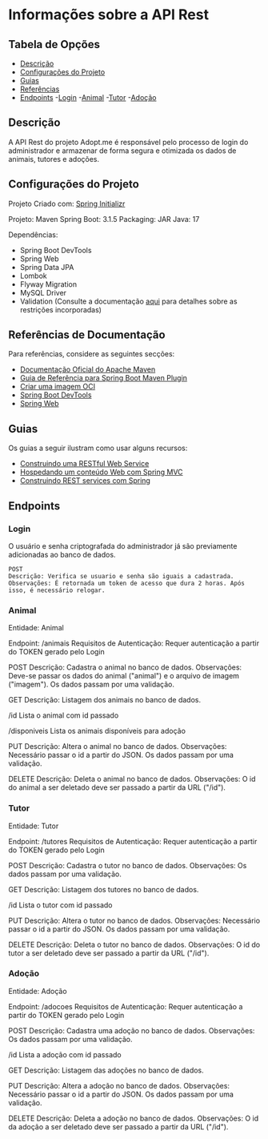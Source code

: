 # Informações sobre a API Rest

## Tabela de Opções

- [Descrição](#descricao)
- [Configurações do Projeto](#configuracoes)
- [Guias](#guias)
- [Referências](#referencias)
- [Endpoints](#endpoints)
    -[Login](#login)
    -[Animal](#animal)
    -[Tutor](#tutor)
    -[Adoção](#adocao)

## Descrição

<a name="descricao"></a>

A API Rest do projeto Adopt.me é responsável pelo processo de login do administrador e armazenar de forma segura e otimizada os dados de animais, tutores e adoções.

## Configurações do Projeto

<a name="configuracoes"></a>

Projeto Criado com: [Spring Initializr](start.spring.io)

Projeto: Maven
Spring Boot: 3.1.5
Packaging: JAR
Java: 17

Dependências:
- Spring Boot DevTools
- Spring Web
- Spring Data JPA
- Lombok
- Flyway Migration
- MySQL Driver
- Validation (Consulte a documentação [aqui](https://jakarta.ee/specifications/bean-validation/3.0/jakarta-bean-validation-spec-3.0.html#builtinconstraints) para detalhes sobre as restrições incorporadas)

## Referências de Documentação
<a name="referencias"></a>

Para referências, considere as seguintes secções:

* [Documentação Oficial do Apache Maven](https://maven.apache.org/guides/index.html)
* [Guia de Referência para Spring Boot Maven Plugin](https://docs.spring.io/spring-boot/docs/3.1.5/maven-plugin/reference/html/)
* [Criar uma imagem OCI](https://docs.spring.io/spring-boot/docs/3.1.5/maven-plugin/reference/html/#build-image)
* [Spring Boot DevTools](https://docs.spring.io/spring-boot/docs/3.1.5/reference/htmlsingle/index.html#using.devtools)
* [Spring Web](https://docs.spring.io/spring-boot/docs/3.1.5/reference/htmlsingle/index.html#web)

## Guias
<a name="guias"></a>

Os guias a seguir ilustram como usar alguns recursos:

* [Construindo uma RESTful Web Service](https://spring.io/guides/gs/rest-service/)
* [Hospedando um conteúdo Web com Spring MVC](https://spring.io/guides/gs/serving-web-content/)
* [Construindo REST services com Spring](https://spring.io/guides/tutorials/rest/)

## Endpoints
<a name="endpoints"></a>

### Login
<a name="login">
    O usuário e senha criptografada do administrador já são previamente adicionadas ao banco de dados.

    POST
    Descrição: Verifica se usuario e senha são iguais a cadastrada.
    Observações: É retornada um token de acesso que dura 2 horas. Após isso, é necessário relogar.
<a>

### Animal

<a name="animal">
Entidade: Animal

Endpoint: /animais
Requisitos de Autenticação: Requer autenticação a partir do TOKEN gerado pelo Login

POST
Descrição: Cadastra o animal no banco de dados. 
Observações: Deve-se passar os dados do animal ("animal") e o arquivo de imagem ("imagem").
Os dados passam por uma validação.

GET
Descrição: Listagem dos animais no banco de dados.

/id
Lista o animal com id passado

/disponiveis
Lista os animais disponíveis para adoção

PUT
Descrição: Altera o animal no banco de dados.
Observações: Necessário passar o id a partir do JSON. Os dados passam por uma validação.

DELETE
Descrição: Deleta o animal no banco de dados.
Observações: O id do animal a ser deletado deve ser passado a partir da URL ("/id").

</a>

### Tutor
<a name="tutor">
Entidade: Tutor

Endpoint: /tutores
Requisitos de Autenticação: Requer autenticação a partir do TOKEN gerado pelo Login

POST
Descrição: Cadastra o tutor no banco de dados. 
Observações: Os dados passam por uma validação.

GET
Descrição: Listagem dos tutores no banco de dados.

/id
Lista o tutor com id passado

PUT
Descrição: Altera o tutor no banco de dados.
Observações: Necessário passar o id a partir do JSON. Os dados passam por uma validação.

DELETE
Descrição: Deleta o tutor no banco de dados.
Observações: O id do tutor a ser deletado deve ser passado a partir da URL ("/id").

</a>


### Adoção
<a name="adocao">
Entidade: Adoção

Endpoint: /adocoes
Requisitos de Autenticação: Requer autenticação a partir do TOKEN gerado pelo Login

POST
Descrição: Cadastra uma adoção no banco de dados. 
Observações: Os dados passam por uma validação.

/id
Lista a adoção com id passado

GET
Descrição: Listagem das adoções no banco de dados.

PUT
Descrição: Altera a adoção no banco de dados.
Observações: Necessário passar o id a partir do JSON. Os dados passam por uma validação.

DELETE
Descrição: Deleta a adoção no banco de dados.
Observações: O id da adoção a ser deletado deve ser passado a partir da URL ("/id").

</a>